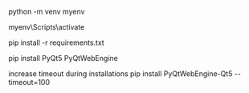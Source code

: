 python -m venv myenv

myenv\Scripts\activate

pip install -r requirements.txt 

pip install PyQt5 PyQtWebEngine

increase timeout during installations
pip install PyQtWebEngine-Qt5 --timeout=100
